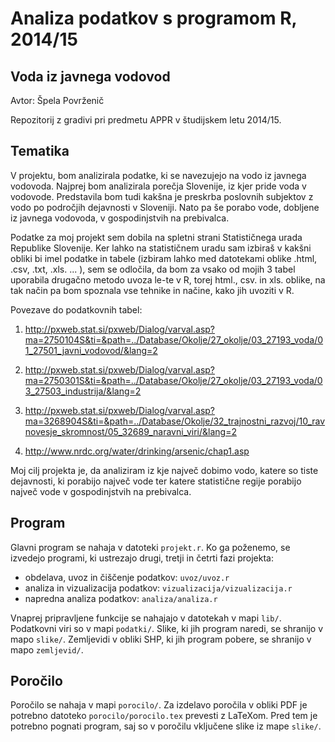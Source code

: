 # Analiza podatkov s programom R, 2014/15

## Voda iz javnega vodovod

Avtor: Špela Povrženič

Repozitorij z gradivi pri predmetu APPR v študijskem letu 2014/15.

## Tematika

V projektu, bom analizirala podatke, ki se navezujejo na vodo iz javnega vodovoda. Najprej bom analizirala porečja Slovenije, iz kjer pride voda v vodovode. Predstavila bom tudi kakšna je preskrba poslovnih subjektov z vodo po področjih dejavnosti v Sloveniji. Nato pa še porabo vode, dobljene iz javnega vodovoda, v gospodinjstvih na prebivalca.

Podatke za moj projekt sem dobila na spletni strani Statističnega urada Republike Slovenije. Ker lahko na statističnem uradu sam izbiraš v kakšni obliki bi imel podatke in tabele (izbiram lahko med datotekami oblike .html, .csv, .txt, .xls. ... ), sem se odločila, da bom za vsako od mojih 3 tabel uporabila drugačno metodo uvoza le-te v R, torej html., csv. in xls. oblike, na tak način pa bom spoznala vse tehnike in načine, kako jih uvoziti v R.

Povezave do podatkovnih tabel:

1. http://pxweb.stat.si/pxweb/Dialog/varval.asp?ma=2750104S&ti=&path=../Database/Okolje/27_okolje/03_27193_voda/01_27501_javni_vodovod/&lang=2

2. http://pxweb.stat.si/pxweb/Dialog/varval.asp?ma=2750301S&ti=&path=../Database/Okolje/27_okolje/03_27193_voda/03_27503_industrija/&lang=2

3. http://pxweb.stat.si/pxweb/Dialog/varval.asp?ma=3268904S&ti=&path=../Database/Okolje/32_trajnostni_razvoj/10_ravnovesje_skromnost/05_32689_naravni_viri/&lang=2

4. http://www.nrdc.org/water/drinking/arsenic/chap1.asp

Moj cilj projekta je, da analiziram iz kje največ dobimo vodo, katere so tiste dejavnosti, ki porabijo največ vode ter katere statistične regije porabijo največ vode v gospodinjstvih na prebivalca. 

## Program

Glavni program se nahaja v datoteki `projekt.r`. Ko ga poženemo, se izvedejo
programi, ki ustrezajo drugi, tretji in četrti fazi projekta:

* obdelava, uvoz in čiščenje podatkov: `uvoz/uvoz.r`
* analiza in vizualizacija podatkov: `vizualizacija/vizualizacija.r`
* napredna analiza podatkov: `analiza/analiza.r`

Vnaprej pripravljene funkcije se nahajajo v datotekah v mapi `lib/`. Podatkovni
viri so v mapi `podatki/`. Slike, ki jih program naredi, se shranijo v mapo
`slike/`. Zemljevidi v obliki SHP, ki jih program pobere, se shranijo v mapo
`zemljevid/`.

## Poročilo

Poročilo se nahaja v mapi `porocilo/`. Za izdelavo poročila v obliki PDF je
potrebno datoteko `porocilo/porocilo.tex` prevesti z LaTeXom. Pred tem je
potrebno pognati program, saj so v poročilu vključene slike iz mape `slike/`.
